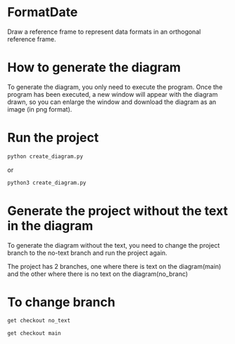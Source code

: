 # FormatDate

Draw a reference frame to represent data formats in an orthogonal reference frame.

# How to generate the diagram

To generate the diagram, you only need to execute the program. Once the program has been executed, a new window will appear with the diagram drawn, so you can enlarge the window and download the diagram as an image (in png format).

# Run the project

```bash
python create_diagram.py
```

or

```bash
python3 create_diagram.py
```

# Generate the project without the text in the diagram

To generate the diagram without the text, you need to change the project branch to the no-text branch and run the project again.

The project has 2 branches, one where there is text on the diagram(main) and the other where there is no text on the diagram(no_branc)

# To change branch

```bash
get checkout no_text
```

```bash
get checkout main
```
